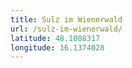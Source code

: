 ```yaml
---
title: Sulz im Wienerwald
url: /sulz-im-wienerwald/
latitude: 48.1008317
longitude: 16.1374028
---
```

